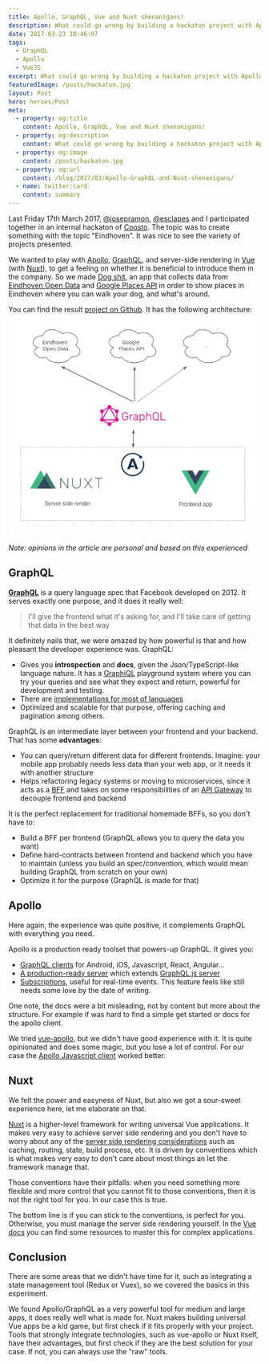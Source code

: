 ```yaml
---
title: Apollo, GraphQL, Vue and Nuxt shenanigans!
description: What could go wrong by building a hackaton project with Apollo, GraphQL, Vue and Nuxt?
date: 2017-03-23 10:46:07
tags:
  - GraphQL
  - Apollo
  - VueJS
excerpt: What could go wrong by building a hackaton project with Apollo, GraphQL, Vue and Nuxt?
featuredImage: /posts/hackaton.jpg
layout: Post
hero: heroes/Post
meta:
  - property: og:title
    content: Apollo, GraphQL, Vue and Nuxt shenanigans!
  - property: og:description
    content: What could go wrong by building a hackaton project with Apollo, GraphQL, Vue and Nuxt?
  - property: og:image
    content: /posts/hackaton.jpg
  - property: og:url
    content: /blog/2017/03/Apollo-GraphQL-and-Nuxt-shenanigans/
  - name: twitter:card
    content: summary
---
```


<!-- ![Hackaton](./hackaton.jpg) -->

Last Friday 17th March 2017, [@josepramon](https://twitter.com/josepramon), [@esclapes](https://twitter.com/esclapes) and I participated together in an internal hackaton of [Coosto](https://www.coosto.com/en/). The topic was to create something with the topic "Eindhoven". It was nice to see the variety of projects presented.

We wanted to play with [Apollo](http://dev.apollodata.com/), [GraphQL](http://graphql.org), and server-side rendering in [Vue](https://vuejs.org/) (with [Nuxt](https://nuxtjs.org/)), to get a feeling on whether it is beneficial to introduce them in the company. So we made [Dog shit](https://github.com/esclapes/coosto-hackathon), an app that collects data from [Eindhoven Open Data](https://data.eindhoven.nl/pages/home/) and [Google Places API](https://developers.google.com/places) in order to show places in Eindhoven where you can walk your dog, and what's around.

You can find the result [project on Github](https://github.com/esclapes/coosto-hackathon). It has the following architecture:

![Dog Shit architecture](./diagram.jpg)

_Note: opinions in the article are personal and based on this experienced_

## GraphQL

**[GraphQL](http://graphql.org)** is a query language spec that Facebook developed on 2012. It serves exactly one purpose, and it does it really well:

> I'll give the frontend what it's asking for, and I'll take care of getting that data in the best way

It definitely nails that, we were amazed by how powerful is that and how pleasant the developer experience was. GraphQL:

- Gives you **introspection** and **docs**, given the Json/TypeScript-like language nature. It has a [GraphiQL](http://graphql.org/learn/serving-over-http/#graphiql) playground system where you can try your queries and see what they expect and return, powerful for development and testing.
- There are [implementations for most of languages](http://graphql.org/code/)
- Optimized and scalable for that purpose, offering caching and pagination among others.

GraphQL is an intermediate layer between your frontend and your backend. That has some **advantages**:

- You can query/return different data for different frontends. Imagine: your mobile app probably needs less data than your web app, or it needs it with another structure
- Helps refactoring legacy systems or moving to microservices, since it acts as a [BFF](http://samnewman.io/patterns/architectural/bff/) and takes on some responsibilities of an [API Gateway](http://microservices.io/patterns/apigateway.html) to decouple frontend and backend

It is the perfect replacement for traditional homemade BFFs, so you don't have to:

- Build a BFF per frontend (GraphQL allows you to query the data you want)
- Define hard-contracts between frontend and backend which you have to maintain (unless you build an spec/convention, which would mean building GraphQL from scratch on your own)
- Optimize it for the purpose (GraphQL is made for that)

## Apollo

Here again, the experience was quite positive, it complements GraphQL with everything you need.

Apollo is a production ready toolset that powers-up GraphQL. It gives you:

- [GraphQL clients](http://dev.apollodata.com/) for Android, iOS, Javascript, React, Angular...
- [A production-ready server](http://dev.apollodata.com/tools/#GraphQL-server-amp-tools) which extends [GraphQL.js server](http://graphql.org/graphql-js/)
- [Subscriptions](http://dev.apollodata.com/tools/#GraphQL-server-amp-tools), useful for real-time events. This feature feels like still needs some love by the date of writing.

One note, the docs were a bit misleading, not by content but more about the structure. For example if was hard to find a simple get started or docs for the apollo client.

We tried [vue-apollo](https://github.com/Akryum/vue-apollo), but we didn't have good experience with it. It is quite opinionated and does some magic, but you lose a lot of control. For our case the [Apollo Javascript client](https://github.com/apollographql/apollo-client) worked better.

## Nuxt

We felt the power and easyness of Nuxt, but also we got a sour-sweet experience here, let me elaborate on that.

[Nuxt](https://nuxtjs.org/) is a higher-level framework for writing universal Vue applications. It makes very easy to achieve server side rendering and you don't have to worry about any of the [server side rendering considerations](https://vuejs.org/v2/guide/ssr.html#Build-Process-Routing-and-Vuex-State-Hydration) such as caching, routing, state, build process, etc. It is driven by conventions which is what makes very easy to don't care about most things an let the framework manage that.

Those conventions have their pitfalls: when you need something more flexible and more control that you cannot fit to those conventions, then it is not the right tool for you. In our case this is true.

The bottom line is if you can stick to the conventions, is perfect for you. Otherwise, you must manage the server side rendering yourself. In the [Vue docs](https://vuejs.org/v2/guide/ssr.html#Build-Process-Routing-and-Vuex-State-Hydration) you can find some resources to master this for complex applications.

## Conclusion

There are some areas that we didn't have time for it, such as integrating a state management tool (Redux or Vuex), so we covered the basics in this experiment.

We found Apollo/GraphQL as a very powerful tool for medium and large apps, it does really well what is made for. Nuxt makes building universal Vue apps be a kid game, but first check if it fits properly with your project. Tools that strongly integrate technologies, such as vue-apollo or Nuxt itself, have their advantages, but first check if they are the best solution for your case. If not, you can always use the "raw" tools.
